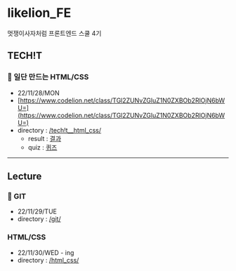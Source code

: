 # likelion_FE
멋쟁이사자처럼 프론트엔드 스쿨 4기


## TECH!T
### 🎈 일단 만드는 HTML/CSS
- 22/11/28/MON
- [https://www.codelion.net/class/TGl2ZUNvZGluZ1N0ZXBOb2RlOjN6bWU=](https://www.codelion.net/class/TGl2ZUNvZGluZ1N0ZXBOb2RlOjN6bWU=)
- directory : [/tech!t__html_css/](tech!t__html_css/)
  - result : [결과](tech!t__html_css/index.html)
  - quiz : [퀴즈](tech!t__html_css/quiz.md)

---

## Lecture
### 🥐 GIT
- 22/11/29/TUE
- directory : [/git/](git/)

### HTML/CSS
- 22/11/30/WED - ing
- directory : [/html_css/](html_css/)